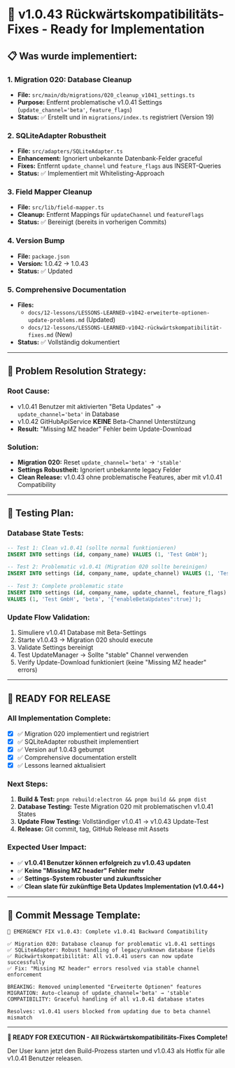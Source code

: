 # 🚀 v1.0.43 Rückwärtskompatibilitäts-Fixes - Ready for Implementation

## 📋 **Was wurde implementiert:**

### **1. Migration 020: Database Cleanup**
- **File:** `src/main/db/migrations/020_cleanup_v1041_settings.ts`
- **Purpose:** Entfernt problematische v1.0.41 Settings (`update_channel='beta'`, `feature_flags`)
- **Status:** ✅ Erstellt und in `migrations/index.ts` registriert (Version 19)

### **2. SQLiteAdapter Robustheit**  
- **File:** `src/adapters/SQLiteAdapter.ts`
- **Enhancement:** Ignoriert unbekannte Datenbank-Felder graceful
- **Fixes:** Entfernt `update_channel` und `feature_flags` aus INSERT-Queries
- **Status:** ✅ Implementiert mit Whitelisting-Approach

### **3. Field Mapper Cleanup**
- **File:** `src/lib/field-mapper.ts` 
- **Cleanup:** Entfernt Mappings für `updateChannel` und `featureFlags`
- **Status:** ✅ Bereinigt (bereits in vorherigen Commits)

### **4. Version Bump**
- **File:** `package.json`
- **Version:** 1.0.42 → 1.0.43
- **Status:** ✅ Updated

### **5. Comprehensive Documentation**
- **Files:** 
  - `docs/12-lessons/LESSONS-LEARNED-v1042-erweiterte-optionen-update-problems.md` (Updated)
  - `docs/12-lessons/LESSONS-LEARNED-v1042-rückwärtskompatibilität-fixes.md` (New)
- **Status:** ✅ Vollständig dokumentiert

---

## 🎯 **Problem Resolution Strategy:**

### **Root Cause:**
- v1.0.41 Benutzer mit aktivierten "Beta Updates" → `update_channel='beta'` in Database  
- v1.0.42 GitHubApiService **KEINE** Beta-Channel Unterstützung
- **Result:** "Missing MZ header" Fehler beim Update-Download

### **Solution:**
- **Migration 020:** Reset `update_channel='beta'` → `'stable'` 
- **Settings Robustheit:** Ignoriert unbekannte legacy Felder
- **Clean Release:** v1.0.43 ohne problematische Features, aber mit v1.0.41 Compatibility

---

## 🧪 **Testing Plan:**

### **Database State Tests:**
```sql
-- Test 1: Clean v1.0.41 (sollte normal funktionieren)
INSERT INTO settings (id, company_name) VALUES (1, 'Test GmbH');

-- Test 2: Problematic v1.0.41 (Migration 020 sollte bereinigen)  
INSERT INTO settings (id, company_name, update_channel) VALUES (1, 'Test GmbH', 'beta');

-- Test 3: Complete problematic state
INSERT INTO settings (id, company_name, update_channel, feature_flags) 
VALUES (1, 'Test GmbH', 'beta', '{"enableBetaUpdates":true}');
```

### **Update Flow Validation:**
1. Simuliere v1.0.41 Database mit Beta-Settings
2. Starte v1.0.43 → Migration 020 should execute  
3. Validate Settings bereinigt
4. Test UpdateManager → Sollte "stable" Channel verwenden
5. Verify Update-Download funktioniert (keine "Missing MZ header" errors)

---

## 🚨 **READY FOR RELEASE**

### **All Implementation Complete:**
- [x] ✅ Migration 020 implementiert und registriert
- [x] ✅ SQLiteAdapter robustheit implementiert  
- [x] ✅ Version auf 1.0.43 gebumpt
- [x] ✅ Comprehensive documentation erstellt
- [x] ✅ Lessons learned aktualisiert

### **Next Steps:**
1. **Build & Test:** `pnpm rebuild:electron && pnpm build && pnpm dist`
2. **Database Testing:** Teste Migration 020 mit problematischen v1.0.41 States
3. **Update Flow Testing:** Vollständiger v1.0.41 → v1.0.43 Update-Test
4. **Release:** Git commit, tag, GitHub Release mit Assets

### **Expected User Impact:**
- ✅ **v1.0.41 Benutzer können erfolgreich zu v1.0.43 updaten**
- ✅ **Keine "Missing MZ header" Fehler mehr**  
- ✅ **Settings-System robuster und zukunftssicher**
- ✅ **Clean slate für zukünftige Beta Updates Implementation (v1.0.44+)**

---

## 📝 **Commit Message Template:**
```
🔧 EMERGENCY FIX v1.0.43: Complete v1.0.41 Backward Compatibility

✅ Migration 020: Database cleanup for problematic v1.0.41 settings
✅ SQLiteAdapter: Robust handling of legacy/unknown database fields  
✅ Rückwärtskompatibilität: All v1.0.41 users can now update successfully
✅ Fix: "Missing MZ header" errors resolved via stable channel enforcement

BREAKING: Removed unimplemented "Erweiterte Optionen" features
MIGRATION: Auto-cleanup of update_channel='beta' → 'stable'
COMPATIBILITY: Graceful handling of all v1.0.41 database states

Resolves: v1.0.41 users blocked from updating due to beta channel mismatch
```

---

**🎯 READY FOR EXECUTION - All Rückwärtskompatibilitäts-Fixes Complete!** 

Der User kann jetzt den Build-Prozess starten und v1.0.43 als Hotfix für alle v1.0.41 Benutzer releasen.